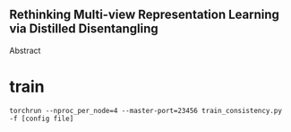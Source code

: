 ## Rethinking Multi-view Representation Learning via Distilled Disentangling


Abstract


# train

`torchrun --nproc_per_node=4 --master-port=23456 train_consistency.py  -f [config file]`